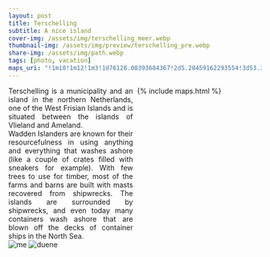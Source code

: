 ```yaml
---
layout: post
title: Terschelling
subtitle: A nice island
cover-img: /assets/img/terschelling_meer.webp
thumbnail-img: /assets/img/preview/terschelling_pre.webp
share-img: /assets/img/path.webp
tags: [photo, vacation]
maps_uri: "!1m18!1m12!1m3!1d76128.08393684367!2d5.28459162293554!3d53.396892966988!2m3!1f0!2f0!3f0!3m2!1i1024!2i768!4f13.1!3m3!1m2!1s0x47c926ad2422b941%3A0x6b577dbbeaff1c20!2sTerschelling%2C%20Niederlande!5e0!3m2!1sde!2sde!4v1620297927752!5m2!1sde!2sde"
---
```


<div style="width: 100%; justify-content: space-between; display: flex;">
    <div style="width: 100%; text-align: justify;" id="lside">
        <div>
            <span class=h3>T</span>erschelling is a municipality and an island in the northern Netherlands, one of the West Frisian Islands and is situated between the islands of Vlieland and Ameland.
        </div>
        Wadden Islanders are known for their resourcefulness in using anything and everything that washes ashore (like a couple of crates filled with sneakers for example). With few trees to use for timber, most of the farms and barns are built with masts recovered from shipwrecks. The islands are surrounded by shipwrecks, and even today many containers wash ashore that are blown off the decks of container ships in the North Sea.
    </div>
    <div style="width: 100%; padding-left: 0.5rem;">
        {% include maps.html %}
    </div>
</div>

<div class="gallery">
    <img src="{{ '/assets/img/terschelling_me.webp' | relative_url }}" alt="me" class="gallery-image"/>
    <img src="{{ '/assets/img/terschelling_duene.webp' | relative_url }}" alt="duene" class="gallery-image"/>
</div>
